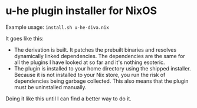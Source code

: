 <h1>u-he plugin installer for NixOS</h1>

Example usage: `install.sh u-he-diva.nix`

It goes like this:
* The derivation is built. It patches the prebuilt binaries and resolves dynamically linked dependencies. The dependencies are the same for all the plugins I have looked at so far and it's nothing esoteric.
* The plugin is installed to your home directory using the shipped installer. Because it is not installed to your Nix store, you run the risk of dependencies being garbage collected. This also means that the plugin must be uninstalled manually.

Doing it like this until I can find a better way to do it.
